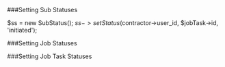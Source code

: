 ###Setting Sub Statuses

$ss = new SubStatus();
$ss->setStatus($contractor->user_id, $jobTask->id, 'initiated');


###Setting Job Statuses




###Setting Job Task Statuses